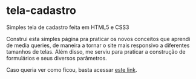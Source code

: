# tela-cadastro
Simples tela de cadastro feita em HTML5 e CSS3

Construi esta simples página pra praticar os novos conceitos que aprendi de media queries, de maneira a tornar o site mais responsivo a diferentes tamanhos de telas. Além disso, me serviu para praticar a construção de formulários e seus diversos parâmetros.

Caso queria ver como ficou, basta acessar <a href="https://benitomiyazato.github.io/tela-cadastro" target="_blank" rel="external">este link</a>.
